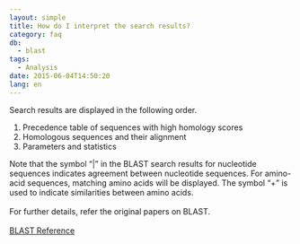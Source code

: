 ```yaml
---
layout: simple
title: How do I interpret the search results?
category: faq
db:
  - blast
tags: 
  - Analysis
date: 2015-06-04T14:50:20
lang: en
---
```




Search results are displayed in the following order.
<ol>
  <li>Precedence table of sequences with high homology scores</li>
  <li>Homologous sequences and their alignment</li>
  <li>Parameters and statistics</li>
</ol>Note that the symbol “|” in the BLAST search results for nucleotide sequences indicates agreement between nucleotide sequences. For amino-acid sequences, matching amino acids will be displayed. The symbol “+” is used to indicate similarities between amino acids. <br><br>For further details, refer the original papers on BLAST.<br><br><a href="/blast-e.html#reference">BLAST Reference</a>
